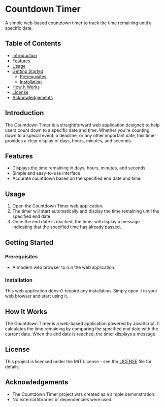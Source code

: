 # Countdown Timer

A simple web-based countdown timer to track the time remaining until a specific date.

## Table of Contents

- [Introduction](#introduction)
- [Features](#features)
- [Usage](#usage)
- [Getting Started](#getting-started)
  - [Prerequisites](#prerequisites)
  - [Installation](#installation)
- [How It Works](#how-it-works)
- [License](#license)
- [Acknowledgements](#acknowledgements)

## Introduction

The Countdown Timer is a straightforward web application designed to help users count down to a specific date and time. Whether you're counting down to a special event, a deadline, or any other important date, this timer provides a clear display of days, hours, minutes, and seconds.

## Features

- Displays the time remaining in days, hours, minutes, and seconds.
- Simple and easy-to-use interface.
- Accurate countdown based on the specified end date and time.

## Usage

1. Open the Countdown Timer web application.
2. The timer will start automatically and display the time remaining until the specified end date.
3. Once the end date is reached, the timer will display a message indicating that the specified time has already passed.

## Getting Started

### Prerequisites

- A modern web browser to run the web application.

### Installation

This web application doesn't require any installation. Simply open it in your web browser and start using it.

## How It Works

The Countdown Timer is a web-based application powered by JavaScript. It calculates the time remaining by comparing the specified end date with the current date. When the end date is reached, the timer displays a message.

## License

This project is licensed under the MIT License - see the [LICENSE](LICENSE) file for details.

## Acknowledgements

- The Countdown Timer project was created as a simple demonstration.
- No external libraries or dependencies were used.
